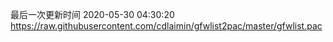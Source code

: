 最后一次更新时间 2020-05-30 04:30:20
https://raw.githubusercontent.com/cdlaimin/gfwlist2pac/master/gfwlist.pac


